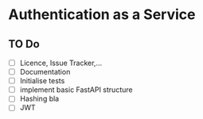 # Authentication as a Service

## TO Do

- [ ] Licence, Issue Tracker,...
- [ ] Documentation
- [ ] Initialise tests
- [ ] implement basic FastAPI structure
- [ ] Hashing bla 
- [ ] JWT